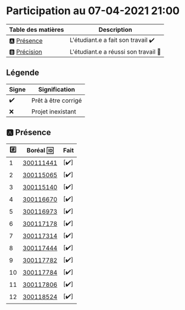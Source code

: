 # Participation au 07-04-2021 21:00

| Table des matières            | Description                                             |
|-------------------------------|---------------------------------------------------------|
| :a: [Présence](#a-présence)   | L'étudiant.e a fait son travail    :heavy_check_mark:   |
| :b: [Précision](#b-précision) | L'étudiant.e a réussi son travail  :tada:               |

## Légende

| Signe              | Signification                 |
|--------------------|-------------------------------|
| :heavy_check_mark: | Prêt à être corrigé           |
| :x:                | Projet inexistant             |

## :a: Présence

|:hash:| Boréal :id:                | Fait               |
|------|----------------------------|--------------------|
| 1 | [300111441](../300111441/b300111441-fonction.ps1) | [:heavy_check_mark:] |
| 2 | [300115065](../300115065/b300115065-fonction.ps1) | [:heavy_check_mark:] |
| 3 | [300115140](../300115140/b300115140-fonction.ps1) | [:heavy_check_mark:] |
| 4 | [300116670](../300116670/b300116670-fonction.ps1) | [:heavy_check_mark:] |
| 5 | [300116973](../300116973/b300116973-fonction.ps1) | [:heavy_check_mark:] |
| 6 | [300117178](../300117178/b300117178-fonction.ps1) | [:heavy_check_mark:] |
| 7 | [300117314](../300117314/b300117314-fonction.ps1) | [:heavy_check_mark:] |
| 8 | [300117444](../300117444/b300117444-fonction.ps1) | [:heavy_check_mark:] |
| 9 | [300117782](../300117782/b300117782-fonction.ps1) | [:heavy_check_mark:] |
| 10 | [300117784](../300117784/b300117784-fonction.ps1) | [:heavy_check_mark:] |
| 11 | [300117806](../300117806/b300117806-fonction.ps1) | [:heavy_check_mark:] |
| 12 | [300118524](../300118524/b300118524-fonction.ps1) | [:heavy_check_mark:] |
